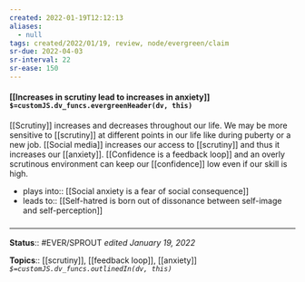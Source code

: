 ```yaml
---
created: 2022-01-19T12:12:13 
aliases:
  - null
tags: created/2022/01/19, review, node/evergreen/claim
sr-due: 2022-04-03
sr-interval: 22
sr-ease: 150
---
```


#### [[Increases in scrutiny lead to increases in anxiety]] `$=customJS.dv_funcs.evergreenHeader(dv, this)`

[[Scrutiny]] increases and decreases throughout our life. 
We may be more sensitive to [[scrutiny]] at different points in our life like during puberty or a new job.
[[Social media]] increases our access to [[scrutiny]] and thus it increases our [[anxiety]]. 
[[Confidence is a feedback loop]] and an overly scrutinous environment can keep our [[confidence]] low even if our skill is high.

- plays into:: [[Social anxiety is a fear of social consequence]]
- leads to:: [[Self-hatred is born out of dissonance between self-image and self-perception]]

### <hr class="footnote"/>

**Status**:: #EVER/SPROUT
*edited January 19, 2022*

**Topics**:: [[scrutiny]], [[feedback loop]], [[anxiety]]
*`$=customJS.dv_funcs.outlinedIn(dv, this)`*
